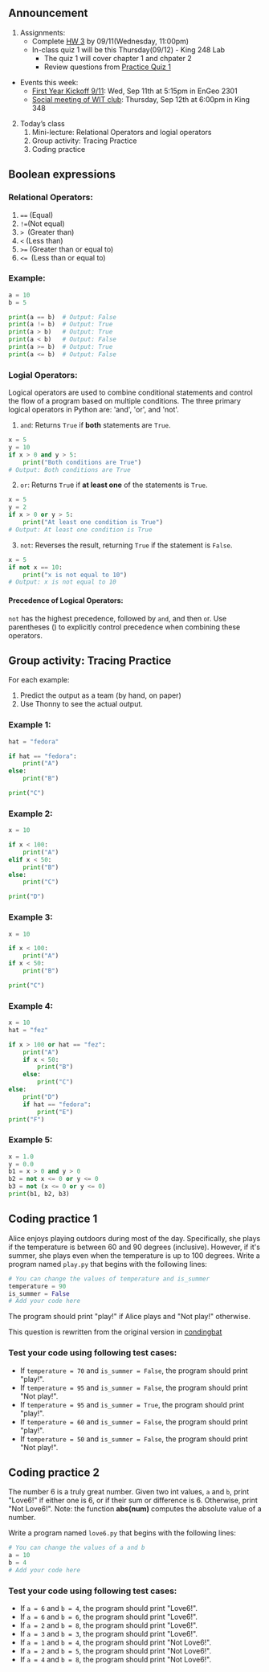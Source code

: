 ## Announcement
1. Assignments:
   - Complete [HW 3](https://w3.cs.jmu.edu/cs149/f24/hw/hw2/) by 09/11(Wednesday, 11:00pm)
   - In-class quiz 1 will be this Thursday(09/12) - King 248 Lab
      - The quiz 1 will cover chapter 1 and chpater 2
      - Review questions from [Practice Quiz 1](https://w3.cs.jmu.edu/cs149/f24/quiz/practice1/)
  - Events this week:
      - [First Year Kickoff 9/11](https://w3.cs.jmu.edu/cs149/f24/csit/kickoff/): Wed, Sep 11th at 5:15pm in EnGeo 2301
      - [Social meeting of WIT club](WIT_social_meeting.png): Thursday, Sep 12th at 6:00pm in King 348
2. Today’s class
   1. Mini-lecture: Relational Operators and logial operators
   2. Group activity: Tracing Practice
   3. Coding practice

## Boolean expressions

### Relational Operators:
1. ```==``` (Equal)
2. ```!=```(Not equal)
3. ```> ```(Greater than)
4. ```<``` (Less than)
5. ```>=``` (Greater than or equal to)
6. ```<= ```(Less than or equal to)

### Example:
```python
a = 10
b = 5

print(a == b)  # Output: False
print(a != b)  # Output: True
print(a > b)   # Output: True
print(a < b)   # Output: False
print(a >= b)  # Output: True
print(a <= b)  # Output: False
```
### Logial Operators:
Logical operators are used to combine conditional statements and control the flow of a program based on multiple conditions. The three primary logical operators in Python are: 'and', 'or', and 'not'.

1. `and`: Returns `True` if **both** statements are `True`.
```python
x = 5
y = 10
if x > 0 and y > 5:
    print("Both conditions are True")
# Output: Both conditions are True
```
2. `or`: Returns `Tru`e if **at least one** of the statements is `True`.
```python
x = 5
y = 2
if x > 0 or y > 5:
    print("At least one condition is True")
# Output: At least one condition is True
```
3. `not`: Reverses the result, returning `True` if the statement is `False`.
```python
x = 5
if not x == 10:
    print("x is not equal to 10")
# Output: x is not equal to 10
```
#### Precedence of Logical Operators:
`not` has the highest precedence, followed by `and`, and then `o`r. Use parentheses () to explicitly control precedence when combining these operators.

## Group activity: Tracing Practice
For each example: 
1. Predict the output as a team (by hand, on paper)
2. Use Thonny to see the actual output.
### Example 1:
```python 
hat = "fedora"

if hat == "fedora":
    print("A")
else:
    print("B")

print("C")
```
### Example 2:
```python 
x = 10

if x < 100:
    print("A")
elif x < 50:
    print("B")
else:
    print("C")

print("D")
```
### Example 3:
```python 
x = 10

if x < 100:
    print("A")
if x < 50:
    print("B")

print("C")
```
### Example 4:
```python 
x = 10
hat = "fez"

if x > 100 or hat == "fez":
    print("A")
    if x < 50:
        print("B")
    else:
        print("C")
else:
    print("D")
    if hat == "fedora":
        print("E")
print("F")
```
### Example 5:
```python 
x = 1.0
y = 0.0
b1 = x > 0 and y > 0
b2 = not x <= 0 or y <= 0
b3 = not (x <= 0 or y <= 0)
print(b1, b2, b3)
```
## Coding practice 1
Alice enjoys playing outdoors during most of the day. Specifically, she plays if the temperature is between 60 and 90 degrees (inclusive). However, if it's summer, she plays even when the temperature is up to 100 degrees.
Write a program named `play.py` that begins with the following lines:
```python
# You can change the values of temperature and is_summer
temperature = 90
is_summer = False
# Add your code here
```
The program should print "play!" if Alice plays and "Not play!" otherwise.

This question is rewritten from the original version in [condingbat](https://codingbat.com/python)
### Test your code using following test cases:
- If `temperature = 70` and `is_summer = False`, the program should print "play!".
- If `temperature = 95` and `is_summer = False`, the program should print "Not play!".
- If `temperature = 95` and `is_summer = True`, the program should print "play!".
- If `temperature = 60` and `is_summer = False`, the program should print "play!".
- If `temperature = 50` and `is_summer = False`, the program should print "Not play!".


## Coding practice 2
The number 6 is a truly great number. Given two int values, `a` and `b`, print "Love6!" if either one is 6, or if their sum or difference is 6. Otherwise, print "Not Love6!". Note: the function **abs(num)** computes the absolute value of a number.

Write a program named `love6.py` that begins with the following lines:
```python
# You can change the values of a and b
a = 10
b = 4
# Add your code here
```
### Test your code using following test cases:
- If `a = 6` and `b = 4`, the program should print "Love6!".
- If `a = 6` and `b = 6`, the program should print "Love6!".
- If `a = 2` and `b = 8`, the program should print "Love6!".
- If `a = 3` and `b = 3`, the program should print "Love6!".
- If `a = 1` and `b = 4`, the program should print "Not Love6!".
- If `a = 2` and `b = 5`, the program should print "Not Love6!".
- If `a = 4` and `b = 8`, the program should print "Not Love6!".


